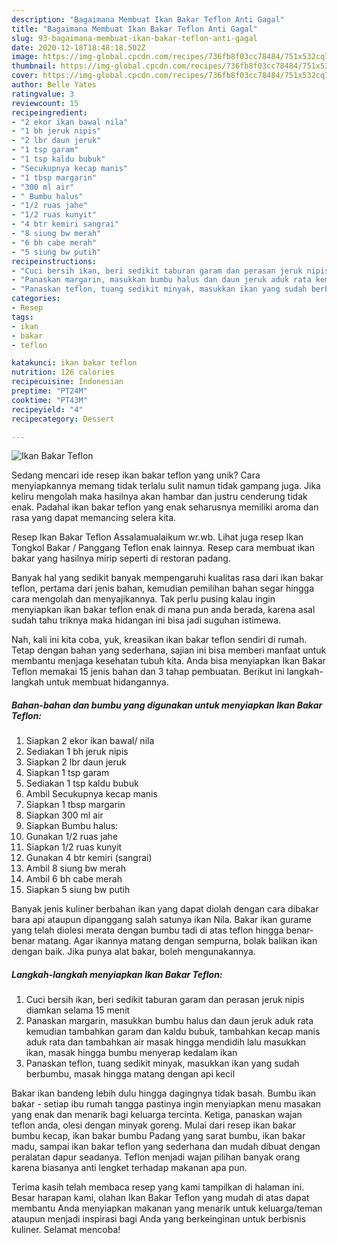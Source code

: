 ```yaml
---
description: "Bagaimana Membuat Ikan Bakar Teflon Anti Gagal"
title: "Bagaimana Membuat Ikan Bakar Teflon Anti Gagal"
slug: 93-bagaimana-membuat-ikan-bakar-teflon-anti-gagal
date: 2020-12-18T18:48:18.502Z
image: https://img-global.cpcdn.com/recipes/736fb8f03cc78484/751x532cq70/ikan-bakar-teflon-foto-resep-utama.jpg
thumbnail: https://img-global.cpcdn.com/recipes/736fb8f03cc78484/751x532cq70/ikan-bakar-teflon-foto-resep-utama.jpg
cover: https://img-global.cpcdn.com/recipes/736fb8f03cc78484/751x532cq70/ikan-bakar-teflon-foto-resep-utama.jpg
author: Belle Yates
ratingvalue: 3
reviewcount: 15
recipeingredient:
- "2 ekor ikan bawal nila"
- "1 bh jeruk nipis"
- "2 lbr daun jeruk"
- "1 tsp garam"
- "1 tsp kaldu bubuk"
- "Secukupnya kecap manis"
- "1 tbsp margarin"
- "300 ml air"
- " Bumbu halus"
- "1/2 ruas jahe"
- "1/2 ruas kunyit"
- "4 btr kemiri sangrai"
- "8 siung bw merah"
- "6 bh cabe merah"
- "5 siung bw putih"
recipeinstructions:
- "Cuci bersih ikan, beri sedikit taburan garam dan perasan jeruk nipis diamkan selama 15 menit"
- "Panaskan margarin, masukkan bumbu halus dan daun jeruk aduk rata kemudian tambahkan garam dan kaldu bubuk, tambahkan kecap manis aduk rata dan tambahkan air masak hingga mendidih lalu masukkan ikan, masak hingga bumbu menyerap kedalam ikan"
- "Panaskan teflon, tuang sedikit minyak, masukkan ikan yang sudah berbumbu, masak hingga matang dengan api kecil"
categories:
- Resep
tags:
- ikan
- bakar
- teflon

katakunci: ikan bakar teflon 
nutrition: 126 calories
recipecuisine: Indonesian
preptime: "PT24M"
cooktime: "PT43M"
recipeyield: "4"
recipecategory: Dessert

---
```



![Ikan Bakar Teflon](https://img-global.cpcdn.com/recipes/736fb8f03cc78484/751x532cq70/ikan-bakar-teflon-foto-resep-utama.jpg)

Sedang mencari ide resep ikan bakar teflon yang unik? Cara menyiapkannya memang tidak terlalu sulit namun tidak gampang juga. Jika keliru mengolah maka hasilnya akan hambar dan justru cenderung tidak enak. Padahal ikan bakar teflon yang enak seharusnya memiliki aroma dan rasa yang dapat memancing selera kita.

Resep Ikan Bakar Teflon Assalamualaikum wr.wb. Lihat juga resep Ikan Tongkol Bakar / Panggang Teflon enak lainnya. Resep cara membuat ikan bakar yang hasilnya mirip seperti di restoran padang.

Banyak hal yang sedikit banyak mempengaruhi kualitas rasa dari ikan bakar teflon, pertama dari jenis bahan, kemudian pemilihan bahan segar hingga cara mengolah dan menyajikannya. Tak perlu pusing kalau ingin menyiapkan ikan bakar teflon enak di mana pun anda berada, karena asal sudah tahu triknya maka hidangan ini bisa jadi suguhan istimewa.


Nah, kali ini kita coba, yuk, kreasikan ikan bakar teflon sendiri di rumah. Tetap dengan bahan yang sederhana, sajian ini bisa memberi manfaat untuk membantu menjaga kesehatan tubuh kita. Anda bisa menyiapkan Ikan Bakar Teflon memakai 15 jenis bahan dan 3 tahap pembuatan. Berikut ini langkah-langkah untuk membuat hidangannya.

<!--inarticleads1-->

##### Bahan-bahan dan bumbu yang digunakan untuk menyiapkan Ikan Bakar Teflon:

1. Siapkan 2 ekor ikan bawal/ nila
1. Sediakan 1 bh jeruk nipis
1. Siapkan 2 lbr daun jeruk
1. Siapkan 1 tsp garam
1. Sediakan 1 tsp kaldu bubuk
1. Ambil Secukupnya kecap manis
1. Siapkan 1 tbsp margarin
1. Siapkan 300 ml air
1. Siapkan  Bumbu halus:
1. Gunakan 1/2 ruas jahe
1. Siapkan 1/2 ruas kunyit
1. Gunakan 4 btr kemiri (sangrai)
1. Ambil 8 siung bw merah
1. Ambil 6 bh cabe merah
1. Siapkan 5 siung bw putih


Banyak jenis kuliner berbahan ikan yang dapat diolah dengan cara dibakar bara api ataupun dipanggang salah satunya ikan Nila. Bakar ikan gurame yang telah diolesi merata dengan bumbu tadi di atas teflon hingga benar-benar matang. Agar ikannya matang dengan sempurna, bolak balikan ikan dengan baik. Jika punya alat bakar, boleh mengunakannya. 

<!--inarticleads2-->

##### Langkah-langkah menyiapkan Ikan Bakar Teflon:

1. Cuci bersih ikan, beri sedikit taburan garam dan perasan jeruk nipis diamkan selama 15 menit
1. Panaskan margarin, masukkan bumbu halus dan daun jeruk aduk rata kemudian tambahkan garam dan kaldu bubuk, tambahkan kecap manis aduk rata dan tambahkan air masak hingga mendidih lalu masukkan ikan, masak hingga bumbu menyerap kedalam ikan
1. Panaskan teflon, tuang sedikit minyak, masukkan ikan yang sudah berbumbu, masak hingga matang dengan api kecil


Bakar ikan bandeng lebih dulu hingga dagingnya tidak basah. Bumbu ikan bakar - setiap ibu rumah tangga pastinya ingin menyiapkan menu masakan yang enak dan menarik bagi keluarga tercinta. Ketiga, panaskan wajan teflon anda, olesi dengan minyak goreng. Mulai dari resep ikan bakar bumbu kecap, ikan bakar bumbu Padang yang sarat bumbu, ikan bakar madu, sampai ikan bakar teflon yang sederhana dan mudah dibuat dengan peralatan dapur seadanya. Teflon menjadi wajan pilihan banyak orang karena biasanya anti lengket terhadap makanan apa pun. 

Terima kasih telah membaca resep yang kami tampilkan di halaman ini. Besar harapan kami, olahan Ikan Bakar Teflon yang mudah di atas dapat membantu Anda menyiapkan makanan yang menarik untuk keluarga/teman ataupun menjadi inspirasi bagi Anda yang berkeinginan untuk berbisnis kuliner. Selamat mencoba!

